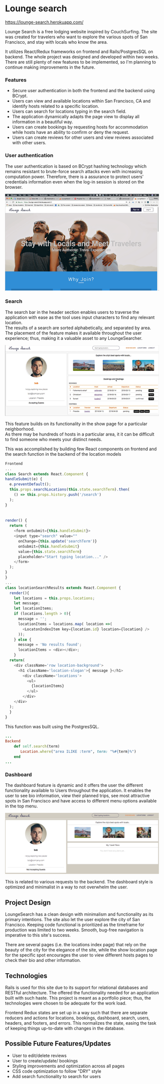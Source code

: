 # Lounge search

https://lounge-search.herokuapp.com/

Lounge Search is a free lodging website inspired by CouchSurfing. 
The site was created for travelers who want to explore the various spots of San Francisco, 
and stay with locals who know the area.
 
It utilizes React/Redux frameworks on frontend and Rails/PostgresSQL on backend.
The whole project was designed and developed within two weeks.
There are still plenty of new features to be implemented, so I'm planning to continue making improvements in the future.

### Features
* Secure user authentication in both the frontend and the backend using BCrypt.
* Users can view and available locations within San Francisco, CA and identify hosts related to a specific location.
* Users can search for locations typing in the search field.
* The application dynamically adapts the page view to display all information in a beautiful way.
* Users can create bookings by requesting hosts for accommodation while hosts have an ability to confirm or deny the request.
* Users can create reviews for other users and view reviews associated with other users.

### User authentication
The user authentication is based on BCrypt hashing technology which remains resistant to brute-force search attacks even with increasing computation power. Therefore, there is a assurance to protect users' credentials information even when the log-in session is stored on the browser.

![](app/assets/images/lounge-search-authentication.gif)

### Search

The search bar in the header section enables users to traverse the application with ease as the tool uses input characters to find any relevant location.  
The results of a search are sorted alphabetically, and separated by area.
The placement of the feature makes it available throughout the user experience; thus, making it a valuable asset to any LoungeSearcher. 

![](app/assets/images/lounge-search-search.gif)

This feature builds on its functionality in the show page for a particular neighborhood.  
As there may be hundreds of hosts in a particular area, it it can be difficult to find someone who meets your distinct needs.  

This was accomplished by building few React components on frontend and the search function in the backend of the location models

```javascript
Frontend
...
class Search extends React.Component {
handleSubmit(e) {
  e.preventDefault();
  this.props.searchLocations(this.state.searchTerm).then(
    () => this.props.history.push('/search')
  );
}


render() {
  return (
    <form onSubmit={this.handleSubmit}>
    <input type="search" value=""
      onChange={this.update('searchTerm')}
      onSubmit={this.handleSubmit}
      value={this.state.searchTerm}
      placeholder="Start typing location..." />
    </form>
  );
}
}
...
class locationSearchResults extends React.Component {
  render(){
    let locations = this.props.locations;
    let message;
    let locationItems;
    if (locations.length > 0){
      message = '';
      locationItems = locations.map( location =>(
        <LocatonIndexItem key={location.id} location={location} />
      ));
    } else {
      message = 'No results found';
      locationItems = <div></div>;
    }
  return(
    <div className='row location-background'>
      <h1 className='location-slogan'>{ message }</h1>
        <div className='locations'>
          <ul>
            {locationItems}
          </ul>
        </div>
    </div>
  );    
  }
}
```
 
This function was built using the PostgresSQL.

```ruby
...
Backend
    def self.search(term)
       Location.where("area ILIKE :term", term: "%#{term}%")
    end 
...    
```    
### Dashboard

The dashboard feature is dynamic and it offers the user the different functionality available to Users
 throughout the application. It enables the user to see bio information, view their planned trips, see most attractive spots in San Francisco and have access to different menu options available in the top menu.

![](app/assets/images/lounge-search-dashboard.png)

This is related to various requests to the backend. The dashboard style is optimized and minimalist in a way to not overwhelm the user.  

## Project Design

LoungeSearch has a clean design with minimalism and functionality as its primary intentions. 
The site also let the user explore the city of San Francisco.  Keeping code functional is prioritized as the timeframe for production was limited to two weeks.  Smooth, bug-free navigation is imperative to this site's success.  

There are several pages (i.e. the locations index page) that rely on the beauty of the city for the elegance of the site, while the show location page for the specific spot encourages the user to view different hosts pages 
to check their bio and other information.

## Technologies

Rails is used for this site due to its support for relational databases and RESTful architecture.  The offered the functionality needed for an application built with such haste.  This project is meant as a portfolio piece; thus, the technologies were chosen to be adequate for the work load.

Frontend Redux states are set up in a way such that there are separate reducers and actions for locations, bookings, dashboard, search, users, headers, and footers, and errors. This normalizes the state, easing the task of keeping things up-to-date with changes in the database.

## Possible Future Features/Updates

* User to edit/delete reviews
* User to create/update/ bookings
* Styling improvements and optimization across all pages
* CSS code optimization to follow "DRY" style
* Add search functionality to search for users
